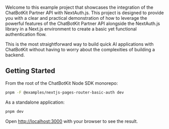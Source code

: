 Welcome to this example project that showcases the integration of the ChatBotKit Partner API with NextAuth.js. This project is designed to provide you with a clear and practical demonstration of how to leverage the powerful features of the ChatBotKit Partner API alongside the NextAuth.js library in a Next.js environment to create a basic yet functional authentication flow.

This is the most straightforward way to build quick AI applications with ChatBotKit without having to worry about the complexities of building a backend.

## Getting Started

From the root of the ChatBotKit Node SDK monorepo:

```bash
pnpm -F @examples/nextjs-pages-router-basic-auth dev
```

As a standalone application:

```bash
pnpm dev
```

Open [http://localhost:3000](http://localhost:3000) with your browser to see the result.
